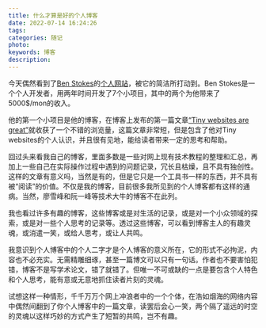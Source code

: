 ```yaml
---
title: 什么才算是好的个人博客
date: 2022-07-14 16:24:26
tags: 
categories: 随记
photo:
keywords: 博客
description:
---
```


今天偶然看到了[Ben Stokes](https://twitter.com/tinyprojectsdev)的[个人网站](https://tinyprojects.dev/)，被它的简洁所打动到。Ben Stokes是一个个人开发者，用两年时间开发了7个小项目，其中的两个为他带来了5000$/mon的收入。

他的第一个小项目是他的博客，在博客上发布的第一篇文章[“Tiny websites are great”](https://tinyprojects.dev/posts/tiny_websites_are_great)就收获了一个不错的浏览量，这篇文章非常短，但是包含了他对Tiny websites的个人认识，并且很有见地，能给读者带来一定的思考和帮助。

<!-- more -->

回过头来看我自己的博客，里面多数是一些对网上现有技术教程的整理和汇总，再加上一些自己在实际操作过程中遇到的问题记录，冗长且枯燥，且不具有独创性。这样的文章有意义吗，当然是有的，但是它只是一个工具书一样的东西，并不具有被“阅读”的价值。不仅是我的博客，目前很多我所见到的个人博客都有这样的通病。当然，廖雪峰和阮一峰等技术大牛的博客不在此列。

我也看过许多有趣的博客，这些博客或是对生活的记录，或是对一个小众领域的探索，或是对一些个人思考的记录等。透过这些博客，可以看到博客主人的有趣灵魂，或消遣一笑，或给人思考，或让人共鸣。

我意识到个人博客中的个人二字才是个人博客的意义所在，它的形式不必拘泥，内容也不必充实。无需精雕细琢，甚至一篇博文可以只有一句话。作者也不要害怕犯错，博客不是写学术论文，错了就错了。但唯一不可或缺的一点是要包含个人特色和个人思考，能有意或无意地抓住读者片刻的灵魂。

试想这样一种情形，千千万万个网上冲浪者中的一个个体，在浩如烟海的网络内容中偶然间翻到了你个人博客中的一篇文章，读罢后会心一笑，两个隔了遥远的时空的灵魂以这样巧妙的方式产生了短暂的共鸣，岂不有趣。